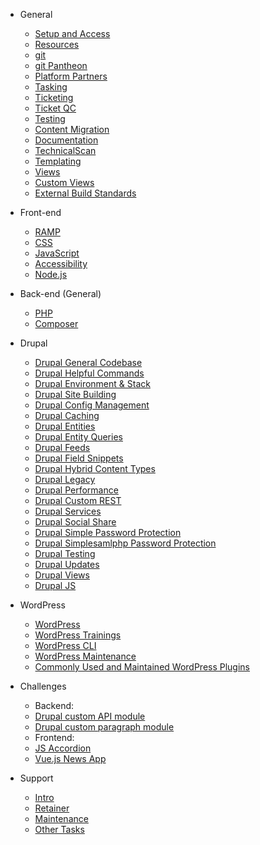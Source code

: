 * General

  * [Setup and Access](general/onboarding/local_setup.md)
  * [Resources](general/onboarding/resources.md)
  * [git](general/git/standards.md)
  * [git Pantheon](general/git/pantheon.md)
  * [Platform Partners](general/platform_partners/overview.md)
  * [Tasking](general/ticketing/tasking.md)
  * [Ticketing](general/ticketing/overview.md)
  * [Ticket QC](general/ticketing/ticket_qc.md)
  * [Testing](general/testing/overview.md)
  * [Content Migration](general/content_migration/overview.md)
  * [Documentation](general/documentation/documentation.md)
  * [TechnicalScan](general/documentation/techscan.md)
  * [Templating](general/design/templating.md)
  * [Views](general/design/views.md)
  * [Custom Views](general/design/custom-views.md)
  * [External Build Standards](general/external_vendor/build-standards.md)

* Front-end

  * [RAMP](front-end/ramp.md)
  * [CSS](front-end/css.md)
  * [JavaScript](front-end/js.md)
  * [Accessibility](front-end/accessibility.md)
  * [Node.js](front-end/node.md)

* Back-end (General)

  * [PHP](back-end/php/standards.md)
  * [Composer](back-end/php/composer.md)

* Drupal

  * [Drupal General Codebase](back-end/drupal/drupal.md)
  * [Drupal Helpful Commands](back-end/drupal/drupal-helpfull-commands.md)
  * [Drupal Environment & Stack](back-end/drupal/drupal-environment.md)
  * [Drupal Site Building](back-end/drupal/drupal-sitebuilding.md)
  * [Drupal Config Management](back-end/drupal/drupal-config-management.md)
  * [Drupal Caching](back-end/drupal/drupal-caching.md)
  * [Drupal Entities](back-end/drupal/drupal-entities.md)
  * [Drupal Entity Queries](back-end/drupal/drupal-entity-queries.md)
  * [Drupal Feeds](back-end/drupal/drupal-feeds.md)
  * [Drupal Field Snippets](back-end/drupal/drupal-field-snippets.md)
  * [Drupal Hybrid Content Types](back-end/drupal/drupal-hybrid-content-types.md)
  * [Drupal Legacy](back-end/drupal/drupal-legacy.md)
  * [Drupal Performance](back-end/drupal/drupal-performance.md)
  * [Drupal Custom REST](back-end/drupal/drupal-rest-custom.md)
  * [Drupal Services](back-end/drupal/drupal-services.md)
  * [Drupal Social Share](back-end/drupal/drupal-social-share.md)
  * [Drupal Simple Password Protection](back-end/drupal/drupal-simple-password-protection.md)
  * [Drupal Simplesamlphp Password Protection](back-end/drupal/drupal-simplesamlphp-password-protection.md)
  * [Drupal Testing](back-end/drupal/drupal-testing.md)
  * [Drupal Updates](back-end/drupal/drupal-updates.md)
  * [Drupal Views](back-end/drupal/drupal-views.md)
  * [Drupal JS](back-end/drupal/drupal-js.md)

* WordPress

  * [WordPress](back-end/wordpress/wordpress.md)
  * [WordPress Trainings](back-end/wordpress/wordpress-training.md)
  * [WordPress CLI](back-end/wordpress/wordpress-cli.md)
  * [WordPress Maintenance](back-end/wordpress/wordpress-maintenance.md)
  * [Commonly Used and Maintained WordPress Plugins](back-end/wordpress/wordpress-plugins.md)

* Challenges

  * Backend:
  * [Drupal custom API module](challenges/drupal-api-module.md)
  * [Drupal custom paragraph module](challenges/drupal-paragraph-module.md)
  * Frontend:
  * [JS Accordion](challenges/js-accordion.md)
  * [Vue.js News App](challenges/vue-challenge.md)

* Support

  * [Intro](support/introduction.md)
  * [Retainer](support/task-life-cycles/retainer.md)
  * [Maintenance](support/task-life-cycles/maintenance.md)
  * [Other Tasks](support/task-life-cycles/other.md)
